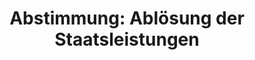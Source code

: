 ---
abstimmung:
  abstimmung: 3
  bundestagssitzung: 227
  datum: 6. Mai 2021
  legislaturperiode: 19
categories:
- Todo
data:
- title: Abstimmungsergebnis 20210506_3-data.pdf
  url: /res/2021-btw/abstimmungsergebnisse/20210506_3-data.pdf
- title: Abstimmungsergebnis 20210506_3_xls-data.xlsx
  url: /res/2021-btw/abstimmungsergebnisse/20210506_3_xls-data.xlsx
- title: Abstimmungsergebnis 20210506_3_xls-data.csv
  url: /res/2021-btw/abstimmungsergebnisse/csv/20210506_3_xls-data.csv
documents:
- local: /res/2021-btw/drucksachen/19273.pdf
  title: Drucksache 19/19273
  url: https://dip21.bundestag.de/dip21/btd/19/192/1919273.pdf
- local: /res/2021-btw/drucksachen/29000.pdf
  title: Drucksache 19/29000
  url: https://dip21.bundestag.de/dip21/btd/19/290/1929000.pdf
ergebnis:
  AfD:
    enthaltung: 1
    gesamt: 88
    ja: 0
    nein: 76
    nichtabgegeben: 11
    ungueltig: 0
  Bündnis 90/Die Grünen:
    enthaltung: 0
    gesamt: 67
    ja: 59
    nein: 0
    nichtabgegeben: 8
    ungueltig: 0
  Die Linke:
    enthaltung: 0
    gesamt: 69
    ja: 52
    nein: 0
    nichtabgegeben: 17
    ungueltig: 0
  FDP:
    enthaltung: 0
    gesamt: 80
    ja: 67
    nein: 0
    nichtabgegeben: 13
    ungueltig: 0
  cdu/csu:
    enthaltung: 0
    gesamt: 245
    ja: 0
    nein: 224
    nichtabgegeben: 21
    ungueltig: 0
  file: 20210506_3_xls-data.xlsx
  fraktionslos:
    enthaltung: 2
    gesamt: 8
    ja: 1
    nein: 2
    nichtabgegeben: 3
    ungueltig: 0
  spd:
    enthaltung: 0
    gesamt: 152
    ja: 0
    nein: 141
    nichtabgegeben: 11
    ungueltig: 0
layout: abstimmung
links:
- title: Link zu bundestag.de
  url: https://www.bundestag.de/parlament/plenum/abstimmung/abstimmung?id=733
preview: 'Deutscher Bundestag


  227. Sitzung des Deutschen Bundestages

  am Donnerstag, 6. Mai 2021


  Endgültiges Ergebnis der Namentlichen Abstimmung Nr. 3


  Gesetzentwurf der Fraktionen FDP, DIE LINKE. und BÜNDNIS 90/DIE GRÜNEN

  Entwurf eines Grundsätzegesetzes zur Ablösung der Staatsleistungen

  Drs. 19/19273 und 19/29000'
tags:
- Todo
title: 'Abstimmung: Ablösung der Staatsleistungen'
---